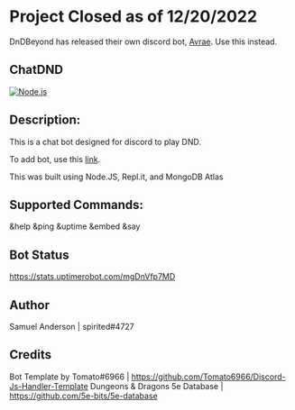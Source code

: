 # Project Closed as of 12/20/2022

DnDBeyond has released their own discord bot, [Avrae](https://avrae.io/). Use this instead.

## ChatDND

[![Node.js](https://github.com/samtanderson/ChatDND/actions/workflows/node.js.yml/badge.svg)](https://github.com/samtanderson/ChatDND/actions/workflows/node.js.yml)

## Description:

This is a chat bot designed for discord to play DND.

To add bot, use this [link](https://discord.com/api/oauth2/authorize?client_id=1053904885537574982&permissions=1507466669296&scope=bot).

This was built using Node.JS, Repl.it, and MongoDB Atlas

## Supported Commands:

&help
&ping
&uptime
&embed
&say

## Bot Status

https://stats.uptimerobot.com/mgDnVfp7MD

## Author

Samuel Anderson | spirited#4727

## Credits

Bot Template by Tomato#6966 | https://github.com/Tomato6966/Discord-Js-Handler-Template
Dungeons & Dragons 5e Database | https://github.com/5e-bits/5e-database
